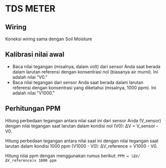 # TDS METER

## Wiring

Koneksi wiring sama dengan Soil Moisture

## Kalibrasi nilai awal

- Baca nilai tegangan (misalnya, dalam volt) dari sensor Anda saat berada dalam larutan referensi dengan konsentrasi nol (biasanya air murni). Ini adalah nilai "V0."
- Baca nilai tegangan dari sensor Anda saat berada dalam larutan referensi dengan konsentrasi yang diketahui (misalnya, 1000 ppm). Ini adalah nilai "V1000."

## Perhitungan PPM

Hitung perbedaan tegangan antara nilai saat ini dari sensor Anda (V_sensor) dengan nilai tegangan saat larutan dalam kondisi nol (V0): ΔV = V_sensor - V0.

Hitung perbedaan tegangan antara nilai saat ini dengan nilai tegangan saat larutan dalam kondisi 1000 ppm (V1000 - V0): ΔV_reference = V1000 - V0.

Hitung nilai ppm dengan menggunakan rumus berikut:
`PPM = (ΔV/ΔV_reference)x 1000 ppm`
